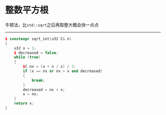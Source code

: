 # 整数平方根

牛顿法，比`std::sqrt`之后再取整大概会快一点点

------

```cpp
$ constexpr sqrt_int(u32 C& n)
{
    u32 x = 1;
    $ decreased = false;
    while (true)
    {
        $C nx = (x + n / x) / 2;
        if (x == nx or nx > x and decreased)
        {
            break;
        }
        decreased = nx < x;
        x = nx;
    }
    return x;
}

```
